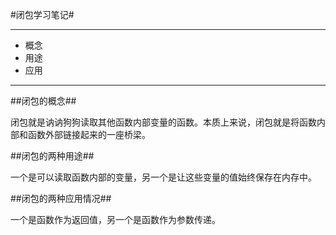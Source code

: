 #闭包学习笔记#

----------
* 概念
* 用途
* 应用

----------
##闭包的概念##

闭包就是讷讷狗狗读取其他函数内部变量的函数。本质上来说，闭包就是将函数内部和函数外部链接起来的一座桥梁。

##闭包的两种用途##

一个是可以读取函数内部的变量，另一个是让这些变量的值始终保存在内存中。

##闭包的两种应用情况##

一个是函数作为返回值，另一个是函数作为参数传递。